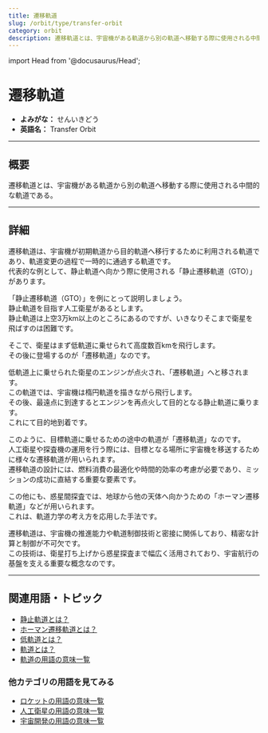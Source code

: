 ```yaml
---
title: 遷移軌道
slug: /orbit/type/transfer-orbit
category: orbit
description: 遷移軌道とは、宇宙機がある軌道から別の軌道へ移動する際に使用される中間的な軌道である。
---
```


import Head from '@docusaurus/Head';

<Head>
  <script type="application/ld+json">
    {`{
      "@context": "https://schema.org",
      "@type": "DefinedTerm",
      "name": "遷移軌道",
      "inDefinedTermSet": "https://www.space-portal.org",
      "termCode": "orbit/type/transfer-orbit",
      "description": "遷移軌道とは、宇宙機がある軌道から別の軌道へ移動する際に使用される中間的な軌道である。",
      "url": "https://www.space-portal.org/docs/orbit/type/transfer-orbit"
    }`}
  </script>
</Head>

# 遷移軌道

- **よみがな：** せんいきどう  
- **英語名：** Transfer Orbit  

---

## 概要

遷移軌道とは、宇宙機がある軌道から別の軌道へ移動する際に使用される中間的な軌道である。

---

## 詳細

遷移軌道は、宇宙機が初期軌道から目的軌道へ移行するために利用される軌道であり、軌道変更の過程で一時的に通過する軌道です。  
代表的な例として、静止軌道へ向かう際に使用される「静止遷移軌道（GTO）」があります。  

「静止遷移軌道（GTO）」を例にとって説明しましょう。  
静止軌道を目指す人工衛星があるとします。  
静止軌道は上空3万km以上のところにあるのですが、いきなりそこまで衛星を飛ばすのは困難です。  

そこで、衛星はまず低軌道に乗せられて高度数百kmを飛行します。  
その後に登場するのが「遷移軌道」なのです。  

低軌道上に乗せられた衛星のエンジンが点火され、「遷移軌道」へと移されます。  
この軌道では、宇宙機は楕円軌道を描きながら飛行します。  
その後、最遠点に到達するとエンジンを再点火して目的となる静止軌道に乗ります。  
これにて目的地到着です。  

このように、目標軌道に乗せるための途中の軌道が「遷移軌道」なのです。  
人工衛星や探査機の運用を行う際には、目標となる場所に宇宙機を移送するために様々な遷移軌道が用いられます。  
遷移軌道の設計には、燃料消費の最適化や時間的効率の考慮が必要であり、ミッションの成功に直結する重要な要素です。  

この他にも、惑星間探査では、地球から他の天体へ向かうための「ホーマン遷移軌道」などが用いられます。  
これは、軌道力学の考え方を応用した手法です。  

遷移軌道は、宇宙機の推進能力や軌道制御技術と密接に関係しており、精密な計算と制御が不可欠です。  
この技術は、衛星打ち上げから惑星探査まで幅広く活用されており、宇宙航行の基盤を支える重要な概念なのです。

---

## 関連用語・トピック

- [静止軌道とは？](/docs/orbit/type/geostationary-orbit/)  
- [ホーマン遷移軌道とは？](/docs/orbit/type/hohmann-transfer-orbit/)  
- [低軌道とは？](/docs/orbit/type/low-earth-orbit/)  
- [軌道とは？](/docs/orbit/orbit/)
- [軌道の用語の意味一覧](/docs/category/orbit/)

### 他カテゴリの用語を見てみる
- [ロケットの用語の意味一覧](/docs/category/rocket/)
- [人工衛星の用語の意味一覧](/docs/category/satellite/)
- [宇宙開発の用語の意味一覧](/docs/category/glossary/)
